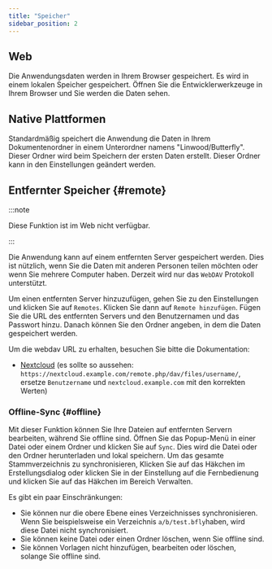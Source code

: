 ```yaml
---
title: "Speicher"
sidebar_position: 2
---
```


## Web

Die Anwendungsdaten werden in Ihrem Browser gespeichert. Es wird in einem lokalen Speicher gespeichert. Öffnen Sie die Entwicklerwerkzeuge in Ihrem Browser und Sie werden die Daten sehen.

## Native Plattformen

Standardmäßig speichert die Anwendung die Daten in Ihrem Dokumentenordner in einem Unterordner namens "Linwood/Butterfly". Dieser Ordner wird beim Speichern der ersten Daten erstellt. Dieser Ordner kann in den Einstellungen geändert werden.

## Entfernter Speicher {#remote}

:::note

Diese Funktion ist im Web nicht verfügbar.

:::

Die Anwendung kann auf einem entfernten Server gespeichert werden. Dies ist nützlich, wenn Sie die Daten mit anderen Personen teilen möchten oder wenn Sie mehrere Computer haben. Derzeit wird nur das `WebDAV` Protokoll unterstützt.

Um einen entfernten Server hinzuzufügen, gehen Sie zu den Einstellungen und klicken Sie auf `Remotes`. Klicken Sie dann auf `Remote hinzufügen`. Fügen Sie die URL des entfernten Servers und den Benutzernamen und das Passwort hinzu. Danach können Sie den Ordner angeben, in dem die Daten gespeichert werden.

Um die webdav URL zu erhalten, besuchen Sie bitte die Dokumentation:

* [Nextcloud](https://docs.nextcloud.com/server/latest/user_manual/en/files/access_webdav.html) (es sollte so aussehen: `https://nextcloud.example.com/remote.php/dav/files/username/`, ersetze `Benutzername` und `nextcloud.example.com` mit den korrekten Werten)

### Offline-Sync {#offline}

Mit dieser Funktion können Sie Ihre Dateien auf entfernten Servern bearbeiten, während Sie offline sind. Öffnen Sie das Popup-Menü in einer Datei oder einem Ordner und klicken Sie auf `Sync`. Dies wird die Datei oder den Ordner herunterladen und lokal speichern. Um das gesamte Stammverzeichnis zu synchronisieren, Klicken Sie auf das Häkchen im Erstellungsdialog oder klicken Sie in der Einstellung auf die Fernbedienung und klicken Sie auf das Häkchen im Bereich Verwalten.

Es gibt ein paar Einschränkungen:

* Sie können nur die obere Ebene eines Verzeichnisses synchronisieren. Wenn Sie beispielsweise ein Verzeichnis `a/b/test.bfly`haben, wird diese Datei nicht synchronisiert.
* Sie können keine Datei oder einen Ordner löschen, wenn Sie offline sind.
* Sie können Vorlagen nicht hinzufügen, bearbeiten oder löschen, solange Sie offline sind.
